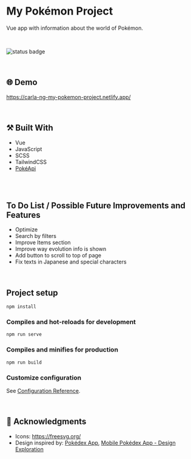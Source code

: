 # My Pokémon Project
Vue app with information about the world of Pokémon.

<br/>

![status badge](https://img.shields.io/badge/status-in%20progress-yellow)

<br/>

## :globe_with_meridians: Demo
https://carla-ng-my-pokemon-project.netlify.app/

<br/>

## :hammer_and_pick: Built With
* Vue
* JavaScript
* SCSS
* TailwindCSS
* [PokéApi](https://pokeapi.co/)

<br/>

<br/>

## To Do List / Possible Future Improvements and Features
* Optimize
* Search by filters
* Improve Items section
* Improve way evolution info is shown
* Add button to scroll to top of page
* Fix texts in Japanese and special characters

<br/>

## Project setup
```
npm install
```

### Compiles and hot-reloads for development
```
npm run serve
```

### Compiles and minifies for production
```
npm run build
```

### Customize configuration
See [Configuration Reference](https://cli.vuejs.org/config/).

<br/>

## :clap: Acknowledgments
* Icons: https://freesvg.org/
* Design inspired by: [Pokédex App](https://dribbble.com/shots/6540871-Pokedex-App/attachments/6540871-Pokedex-App?mode=media), [Mobile Pokédex App - Design Exploration](https://dribbble.com/shots/16833947-Mobile-Pokedex-App-Design-Exploration?utm_source=Clipboard_Shot&utm_campaign=sulistryono&utm_content=Mobile%20Pokedex%20App%20-%20Design%20Exploration&utm_medium=Social_Share&utm_source=Clipboard_Shot&utm_campaign=sulistryono&utm_content=Mobile%20Pokedex%20App%20-%20Design%20Exploration&utm_medium=Social_Share)
